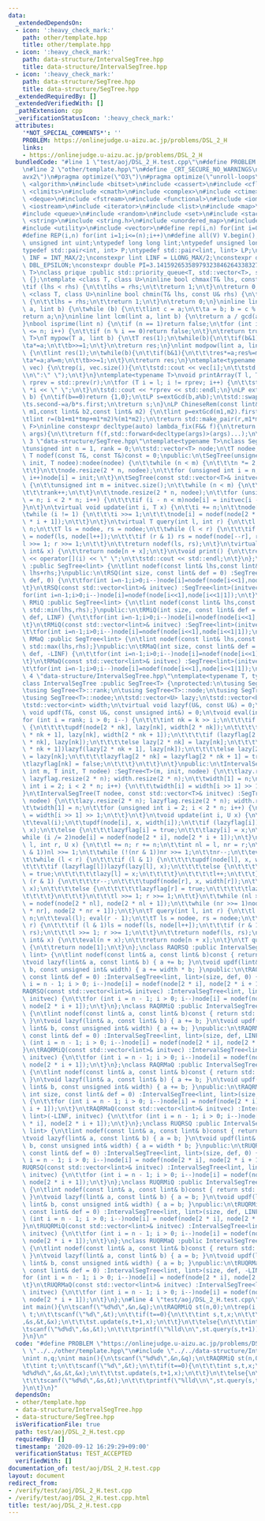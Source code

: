 ```yaml
---
data:
  _extendedDependsOn:
  - icon: ':heavy_check_mark:'
    path: other/template.hpp
    title: other/template.hpp
  - icon: ':heavy_check_mark:'
    path: data-structure/IntervalSegTree.hpp
    title: data-structure/IntervalSegTree.hpp
  - icon: ':heavy_check_mark:'
    path: data-structure/SegTree.hpp
    title: data-structure/SegTree.hpp
  _extendedRequiredBy: []
  _extendedVerifiedWith: []
  _pathExtension: cpp
  _verificationStatusIcon: ':heavy_check_mark:'
  attributes:
    '*NOT_SPECIAL_COMMENTS*': ''
    PROBLEM: https://onlinejudge.u-aizu.ac.jp/problems/DSL_2_H
    links:
    - https://onlinejudge.u-aizu.ac.jp/problems/DSL_2_H
  bundledCode: "#line 1 \"test/aoj/DSL_2_H.test.cpp\"\n#define PROBLEM \"https://onlinejudge.u-aizu.ac.jp/problems/DSL_2_H\"\
    \n#line 2 \"other/template.hpp\"\n#define _CRT_SECURE_NO_WARNINGS\n#pragma target(\"\
    avx2\")\n#pragma optimize(\"O3\")\n#pragma optimize(\"unroll-loops\")\n#include\
    \ <algorithm>\n#include <bitset>\n#include <cassert>\n#include <cfloat>\n#include\
    \ <climits>\n#include <cmath>\n#include <complex>\n#include <ctime>\n#include\
    \ <deque>\n#include <fstream>\n#include <functional>\n#include <iomanip>\n#include\
    \ <iostream>\n#include <iterator>\n#include <list>\n#include <map>\n#include <memory>\n\
    #include <queue>\n#include <random>\n#include <set>\n#include <stack>\n#include\
    \ <string>\n#include <string.h>\n#include <unordered_map>\n#include <unordered_set>\n\
    #include <utility>\n#include <vector>\n#define rep(i,n) for(int i=0;i<(n);i++)\n\
    #define REP(i,n) for(int i=1;i<=(n);i++)\n#define all(V) V.begin(),V.end()\ntypedef\
    \ unsigned int uint;\ntypedef long long lint;\ntypedef unsigned long long ulint;\n\
    typedef std::pair<int, int> P;\ntypedef std::pair<lint, lint> LP;\nconstexpr int\
    \ INF = INT_MAX/2;\nconstexpr lint LINF = LLONG_MAX/2;\nconstexpr double eps =\
    \ DBL_EPSILON;\nconstexpr double PI=3.141592653589793238462643383279;\ntemplate<class\
    \ T>\nclass prique :public std::priority_queue<T, std::vector<T>, std::greater<T>>\
    \ {};\ntemplate <class T, class U>\ninline bool chmax(T& lhs, const U& rhs) {\n\
    \tif (lhs < rhs) {\n\t\tlhs = rhs;\n\t\treturn 1;\n\t}\n\treturn 0;\n}\ntemplate\
    \ <class T, class U>\ninline bool chmin(T& lhs, const U& rhs) {\n\tif (lhs > rhs)\
    \ {\n\t\tlhs = rhs;\n\t\treturn 1;\n\t}\n\treturn 0;\n}\ninline lint gcd(lint\
    \ a, lint b) {\n\twhile (b) {\n\t\tlint c = a;\n\t\ta = b; b = c % b;\n\t}\n\t\
    return a;\n}\ninline lint lcm(lint a, lint b) {\n\treturn a / gcd(a, b) * b;\n\
    }\nbool isprime(lint n) {\n\tif (n == 1)return false;\n\tfor (int i = 2; i * i\
    \ <= n; i++) {\n\t\tif (n % i == 0)return false;\n\t}\n\treturn true;\n}\ntemplate<typename\
    \ T>\nT mypow(T a, lint b) {\n\tT res(1);\n\twhile(b){\n\t\tif(b&1)res*=a;\n\t\
    \ta*=a;\n\t\tb>>=1;\n\t}\n\treturn res;\n}\nlint modpow(lint a, lint b, lint m)\
    \ {\n\tlint res(1);\n\twhile(b){\n\t\tif(b&1){\n\t\t\tres*=a;res%=m;\n\t\t}\n\t\
    \ta*=a;a%=m;\n\t\tb>>=1;\n\t}\n\treturn res;\n}\ntemplate<typename T>\nvoid printArray(std::vector<T>&\
    \ vec) {\n\trep(i, vec.size()){\n\t\tstd::cout << vec[i];\n\t\tstd::cout<<(i==(int)vec.size()-1?\"\
    \\n\":\" \");\n\t}\n}\ntemplate<typename T>\nvoid printArray(T l, T r) {\n\tT\
    \ rprev = std::prev(r);\n\tfor (T i = l; i != rprev; i++) {\n\t\tstd::cout <<\
    \ *i << \" \";\n\t}\n\tstd::cout << *rprev << std::endl;\n}\nLP extGcd(lint a,lint\
    \ b) {\n\tif(b==0)return {1,0};\n\tLP s=extGcd(b,a%b);\n\tstd::swap(s.first,s.second);\n\
    \ts.second-=a/b*s.first;\n\treturn s;\n}\nLP ChineseRem(const lint& b1,const lint&\
    \ m1,const lint& b2,const lint& m2) {\n\tlint p=extGcd(m1,m2).first;\n\tlint tmp=(b2-b1)*p%m2;\n\
    \tlint r=(b1+m1*tmp+m1*m2)%(m1*m2);\n\treturn std::make_pair(r,m1*m2);\n}\ntemplate<typename\
    \ F>\ninline constexpr decltype(auto) lambda_fix(F&& f){\n\treturn [f=std::forward<F>(f)](auto&&...\
    \ args){\n\t\treturn f(f,std::forward<decltype(args)>(args)...);\n\t};\n}\n#line\
    \ 3 \"data-structure/SegTree.hpp\"\ntemplate<typename T>\nclass SegTree {\nprotected:\n\
    \tunsigned int n = 1, rank = 0;\n\tstd::vector<T> node;\n\tT nodee;\n\tvirtual\
    \ T nodef(const T&, const T&)const = 0;\npublic:\n\tSegTree(unsigned int m, T\
    \ init, T nodee):nodee(nodee) {\n\t\twhile (n < m) {\n\t\t\tn *= 2;\n\t\t\trank++;\n\
    \t\t}\n\t\tnode.resize(2 * n, nodee);\n\t\tfor (unsigned int i = n; i < 2 * n;\
    \ i++)node[i] = init;\n\t}\n\tSegTree(const std::vector<T>& initvec, T nodee):nodee(nodee)\
    \ {\n\t\tunsigned int m = initvec.size();\n\t\twhile (n < m) {\n\t\t\tn *= 2;\n\
    \t\t\trank++;\n\t\t}\n\t\tnode.resize(2 * n, nodee);\n\t\tfor (unsigned int i\
    \ = n; i < 2 * n; i++) {\n\t\t\tif (i - n < m)node[i] = initvec[i - n];\n\t\t\
    }\n\t}\n\tvirtual void update(int i, T x) {\n\t\ti += n;\n\t\tnode[i] = x;\n\t\
    \twhile (i != 1) {\n\t\t\ti >>= 1;\n\t\t\tnode[i] = nodef(node[2 * i], node[2\
    \ * i + 1]);\n\t\t}\n\t}\n\tvirtual T query(int l, int r) {\n\t\tl += n; r +=\
    \ n;\n\t\tT ls = nodee, rs = nodee;\n\t\twhile (l < r) {\n\t\t\tif (l & 1) ls\
    \ = nodef(ls, node[l++]);\n\t\t\tif (r & 1) rs = nodef(node[--r], rs);\n\t\t\t\
    l >>= 1; r >>= 1;\n\t\t}\n\t\treturn nodef(ls, rs);\n\t}\n\tvirtual T operator[](const\
    \ int& x) {\n\t\treturn node[n + x];\n\t}\n\tvoid print() {\n\t\trep(i, n)std::cout\
    \ << operator[](i) << \" \";\n\t\tstd::cout << std::endl;\n\t}\n};\nclass RSQ\
    \ :public SegTree<lint> {\n\tlint nodef(const lint& lhs,const lint& rhs)const{return\
    \ lhs+rhs;}\npublic:\n\tRSQ(int size, const lint& def = 0) :SegTree<lint>(size,\
    \ def, 0) {\n\t\tfor(int i=n-1;i>0;i--)node[i]=nodef(node[i<<1],node[i<<1|1]);\n\
    \t}\n\tRSQ(const std::vector<lint>& initvec) :SegTree<lint>(initvec, 0) {\n\t\t\
    for(int i=n-1;i>0;i--)node[i]=nodef(node[i<<1],node[i<<1|1]);\n\t}\n};\nclass\
    \ RMiQ :public SegTree<lint> {\n\tlint nodef(const lint& lhs,const lint& rhs)const{return\
    \ std::min(lhs,rhs);}\npublic:\n\tRMiQ(int size, const lint& def = 0) :SegTree<lint>(size,\
    \ def, LINF) {\n\t\tfor(int i=n-1;i>0;i--)node[i]=nodef(node[i<<1],node[i<<1|1]);\n\
    \t}\n\tRMiQ(const std::vector<lint>& initvec) :SegTree<lint>(initvec, LINF) {\n\
    \t\tfor(int i=n-1;i>0;i--)node[i]=nodef(node[i<<1],node[i<<1|1]);\n\t}\n};\nclass\
    \ RMaQ :public SegTree<lint> {\n\tlint nodef(const lint& lhs,const lint& rhs)const{return\
    \ std::max(lhs,rhs);}\npublic:\n\tRMaQ(int size, const lint& def = 0) :SegTree<lint>(size,\
    \ def, -LINF) {\n\t\tfor(int i=n-1;i>0;i--)node[i]=nodef(node[i<<1],node[i<<1|1]);\n\
    \t}\n\tRMaQ(const std::vector<lint>& initvec) :SegTree<lint>(initvec, -LINF) {\n\
    \t\tfor(int i=n-1;i>0;i--)node[i]=nodef(node[i<<1],node[i<<1|1]);\n\t}\n};\n#line\
    \ 4 \"data-structure/IntervalSegTree.hpp\"\ntemplate<typename T, typename U>\n\
    class IntervalSegTree :public SegTree<T> {\nprotected:\n\tusing SegTree<T>::n;\n\
    \tusing SegTree<T>::rank;\n\tusing SegTree<T>::node;\n\tusing SegTree<T>::nodef;\n\
    \tusing SegTree<T>::nodee;\n\tstd::vector<U> lazy;\n\tstd::vector<bool> lazyflag;\n\
    \tstd::vector<int> width;\n\tvirtual void lazyf(U&, const U&) = 0;\n\tvirtual\
    \ void updf(T&, const U&, const unsigned int&) = 0;\n\tvoid eval(int k) {\n\t\t\
    for (int i = rank; i > 0; i--) {\n\t\t\tint nk = k >> i;\n\t\t\tif (lazyflag[nk])\
    \ {\n\t\t\t\tupdf(node[2 * nk], lazy[nk], width[2 * nk]);\n\t\t\t\tupdf(node[2\
    \ * nk + 1], lazy[nk], width[2 * nk + 1]);\n\t\t\t\tif (lazyflag[2 * nk])lazyf(lazy[2\
    \ * nk], lazy[nk]);\n\t\t\t\telse lazy[2 * nk] = lazy[nk];\n\t\t\t\tif (lazyflag[2\
    \ * nk + 1])lazyf(lazy[2 * nk + 1], lazy[nk]);\n\t\t\t\telse lazy[2 * nk + 1]\
    \ = lazy[nk];\n\t\t\t\tlazyflag[2 * nk] = lazyflag[2 * nk + 1] = true;\n\t\t\t\
    \tlazyflag[nk] = false;\n\t\t\t}\n\t\t}\n\t}\npublic:\n\tIntervalSegTree(unsigned\
    \ int m, T init, T nodee) :SegTree<T>(m, init, nodee) {\n\t\tlazy.resize(2 * n);\
    \ lazyflag.resize(2 * n); width.resize(2 * n);\n\t\twidth[1] = n;\n\t\tfor (unsigned\
    \ int i = 2; i < 2 * n; i++) {\n\t\t\twidth[i] = width[i >> 1] >> 1;\n\t\t}\n\t\
    }\n\tIntervalSegTree(T nodee, const std::vector<T>& initvec) :SegTree<T>(initvec,\
    \ nodee) {\n\t\tlazy.resize(2 * n); lazyflag.resize(2 * n); width.resize(2 * n);\n\
    \t\twidth[1] = n;\n\t\tfor (unsigned int i = 2; i < 2 * n; i++) {\n\t\t\twidth[i]\
    \ = width[i >> 1] >> 1;\n\t\t}\n\t}\n\tvoid update(int i, U x) {\n\t\ti += n;\n\
    \t\teval(i);\n\t\tupdf(node[i], x, width[i]);\n\t\tif (lazyflag[i])lazyf(lazy[i],\
    \ x);\n\t\telse {\n\t\t\tlazyflag[i] = true;\n\t\t\tlazy[i] = x;\n\t\t}\n\t\t\
    while (i /= 2)node[i] = nodef(node[2 * i], node[2 * i + 1]);\n\t}\n\tvoid update(int\
    \ l, int r, U x) {\n\t\tl += n; r += n;\n\t\tint nl = l, nr = r;\n\t\twhile (!(nl\
    \ & 1))nl >>= 1;\n\t\twhile (!(nr & 1))nr >>= 1;\n\t\tnr--;\n\t\teval(nl); eval(nr);\n\
    \t\twhile (l < r) {\n\t\t\tif (l & 1) {\n\t\t\t\tupdf(node[l], x, width[l]);\n\
    \t\t\t\tif (lazyflag[l])lazyf(lazy[l], x);\n\t\t\t\telse {\n\t\t\t\t\tlazyflag[l]\
    \ = true;\n\t\t\t\t\tlazy[l] = x;\n\t\t\t\t}\n\t\t\t\tl++;\n\t\t\t}\n\t\t\tif\
    \ (r & 1) {\n\t\t\t\tr--;\n\t\t\t\tupdf(node[r], x, width[r]);\n\t\t\t\tif (lazyflag[r])lazyf(lazy[r],\
    \ x);\n\t\t\t\telse {\n\t\t\t\t\tlazyflag[r] = true;\n\t\t\t\t\tlazy[r] = x;\n\
    \t\t\t\t}\n\t\t\t}\n\t\t\tl >>= 1; r >>= 1;\n\t\t}\n\t\twhile (nl >>= 1)node[nl]\
    \ = nodef(node[2 * nl], node[2 * nl + 1]);\n\t\twhile (nr >>= 1)node[nr] = nodef(node[2\
    \ * nr], node[2 * nr + 1]);\n\t}\n\tT query(int l, int r) {\n\t\tl += n; r +=\
    \ n;\n\t\teval(l); eval(r - 1);\n\t\tT ls = nodee, rs = nodee;\n\t\twhile (l <\
    \ r) {\n\t\t\tif (l & 1)ls = nodef(ls, node[l++]);\n\t\t\tif (r & 1)rs = nodef(node[--r],\
    \ rs);\n\t\t\tl >>= 1; r >>= 1;\n\t\t}\n\t\treturn nodef(ls, rs);\n\t}\n\tT operator[](const\
    \ int& x) {\n\t\teval(n + x);\n\t\treturn node[n + x];\n\t}\n\tT queryForAll()\
    \ {\n\t\treturn node[1];\n\t}\n};\nclass RAQRSQ :public IntervalSegTree<lint,\
    \ lint> {\n\tlint nodef(const lint& a, const lint& b)const { return a + b; }\n\
    \tvoid lazyf(lint& a, const lint& b) { a += b; }\n\tvoid updf(lint& a, const lint&\
    \ b, const unsigned int& width) { a += width * b; }\npublic:\n\tRAQRSQ(int size,\
    \ const lint& def = 0) :IntervalSegTree<lint, lint>(size, def, 0) {\n\t\tfor (int\
    \ i = n - 1; i > 0; i--)node[i] = nodef(node[2 * i], node[2 * i + 1]);\n\t}\n\t\
    RAQRSQ(const std::vector<lint>& initvec) :IntervalSegTree<lint, lint>((lint)0,\
    \ initvec) {\n\t\tfor (int i = n - 1; i > 0; i--)node[i] = nodef(node[2 * i],\
    \ node[2 * i + 1]);\n\t}\n};\nclass RAQRMiQ :public IntervalSegTree<lint, lint>\
    \ {\n\tlint nodef(const lint& a, const lint& b)const { return std::min(a, b);\
    \ }\n\tvoid lazyf(lint& a, const lint& b) { a += b; }\n\tvoid updf(lint& a, const\
    \ lint& b, const unsigned int& width) { a += b; }\npublic:\n\tRAQRMiQ(int size,\
    \ const lint& def = 0) :IntervalSegTree<lint, lint>(size, def, LINF) {\n\t\tfor\
    \ (int i = n - 1; i > 0; i--)node[i] = nodef(node[2 * i], node[2 * i + 1]);\n\t\
    }\n\tRAQRMiQ(const std::vector<lint>& initvec) :IntervalSegTree<lint, lint>(LINF,\
    \ initvec) {\n\t\tfor (int i = n - 1; i > 0; i--)node[i] = nodef(node[2 * i],\
    \ node[2 * i + 1]);\n\t}\n};\nclass RAQRMaQ :public IntervalSegTree<lint, lint>\
    \ {\n\tlint nodef(const lint& a, const lint& b)const { return std::max(a, b);\
    \ }\n\tvoid lazyf(lint& a, const lint& b) { a += b; }\n\tvoid updf(lint& a, const\
    \ lint& b, const unsigned int& width) { a += b; }\npublic:\n\tRAQRMaQ(unsigned\
    \ int size, const lint& def = 0) :IntervalSegTree<lint, lint>(size, def, -LINF)\
    \ {\n\t\tfor (int i = n - 1; i > 0; i--)node[i] = nodef(node[2 * i], node[2 *\
    \ i + 1]);\n\t}\n\tRAQRMaQ(const std::vector<lint>& initvec) :IntervalSegTree<lint,\
    \ lint>(-LINF, initvec) {\n\t\tfor (int i = n - 1; i > 0; i--)node[i] = nodef(node[2\
    \ * i], node[2 * i + 1]);\n\t}\n};\nclass RUQRSQ :public IntervalSegTree<lint,\
    \ lint> {\n\tlint nodef(const lint& a, const lint& b)const { return a + b; }\n\
    \tvoid lazyf(lint& a, const lint& b) { a = b; }\n\tvoid updf(lint& a, const lint&\
    \ b, const unsigned int& width) { a = width * b; }\npublic:\n\tRUQRSQ(int size,\
    \ const lint& def = 0) :IntervalSegTree<lint, lint>(size, def, 0) {\n\t\tfor (int\
    \ i = n - 1; i > 0; i--)node[i] = nodef(node[2 * i], node[2 * i + 1]);\n\t}\n\t\
    RUQRSQ(const std::vector<lint>& initvec) :IntervalSegTree<lint, lint>((lint)0,\
    \ initvec) {\n\t\tfor (int i = n - 1; i > 0; i--)node[i] = nodef(node[2 * i],\
    \ node[2 * i + 1]);\n\t}\n};\nclass RUQRMiQ :public IntervalSegTree<lint, lint>\
    \ {\n\tlint nodef(const lint& a, const lint& b)const { return std::min(a, b);\
    \ }\n\tvoid lazyf(lint& a, const lint& b) { a = b; }\n\tvoid updf(lint& a, const\
    \ lint& b, const unsigned int& width) { a = b; }\npublic:\n\tRUQRMiQ(int size,\
    \ const lint& def = 0) :IntervalSegTree<lint, lint>(size, def, LINF) {\n\t\tfor\
    \ (int i = n - 1; i > 0; i--)node[i] = nodef(node[2 * i], node[2 * i + 1]);\n\t\
    }\n\tRUQRMiQ(const std::vector<lint>& initvec) :IntervalSegTree<lint, lint>(LINF,\
    \ initvec) {\n\t\tfor (int i = n - 1; i > 0; i--)node[i] = nodef(node[2 * i],\
    \ node[2 * i + 1]);\n\t}\n};\nclass RUQRMaQ :public IntervalSegTree<lint, lint>\
    \ {\n\tlint nodef(const lint& a, const lint& b)const { return std::max(a, b);\
    \ }\n\tvoid lazyf(lint& a, const lint& b) { a = b; }\n\tvoid updf(lint& a, const\
    \ lint& b, const unsigned int& width) { a = b; }\npublic:\n\tRUQRMaQ(int size,\
    \ const lint& def = 0) :IntervalSegTree<lint, lint>(size, def, -LINF) {\n\t\t\
    for (int i = n - 1; i > 0; i--)node[i] = nodef(node[2 * i], node[2 * i + 1]);\n\
    \t}\n\tRUQRMaQ(const std::vector<lint>& initvec) :IntervalSegTree<lint, lint>(-LINF,\
    \ initvec) {\n\t\tfor (int i = n - 1; i > 0; i--)node[i] = nodef(node[2 * i],\
    \ node[2 * i + 1]);\n\t}\n};\n#line 4 \"test/aoj/DSL_2_H.test.cpp\"\nint n,q;\n\
    int main(){\n\tscanf(\"%d%d\",&n,&q);\n\tRAQRMiQ st(n,0);\n\trep(i,q){\n\t\tint\
    \ t;\n\t\tscanf(\"%d\",&t);\n\t\tif(t==0){\n\t\t\tint s,t,x;\n\t\t\tscanf(\"%d%d%d\"\
    ,&s,&t,&x);\n\t\t\tst.update(s,t+1,x);\n\t\t}\n\t\telse{\n\t\t\tint s,t;\n\t\t\
    \tscanf(\"%d%d\",&s,&t);\n\t\t\tprintf(\"%lld\\n\",st.query(s,t+1));\n\t\t}\n\t\
    }\n}\n"
  code: "#define PROBLEM \"https://onlinejudge.u-aizu.ac.jp/problems/DSL_2_H\"\n#include\
    \ \"../../other/template.hpp\"\n#include \"../../data-structure/IntervalSegTree.hpp\"\
    \nint n,q;\nint main(){\n\tscanf(\"%d%d\",&n,&q);\n\tRAQRMiQ st(n,0);\n\trep(i,q){\n\
    \t\tint t;\n\t\tscanf(\"%d\",&t);\n\t\tif(t==0){\n\t\t\tint s,t,x;\n\t\t\tscanf(\"\
    %d%d%d\",&s,&t,&x);\n\t\t\tst.update(s,t+1,x);\n\t\t}\n\t\telse{\n\t\t\tint s,t;\n\
    \t\t\tscanf(\"%d%d\",&s,&t);\n\t\t\tprintf(\"%lld\\n\",st.query(s,t+1));\n\t\t\
    }\n\t}\n}"
  dependsOn:
  - other/template.hpp
  - data-structure/IntervalSegTree.hpp
  - data-structure/SegTree.hpp
  isVerificationFile: true
  path: test/aoj/DSL_2_H.test.cpp
  requiredBy: []
  timestamp: '2020-09-12 16:29:29+09:00'
  verificationStatus: TEST_ACCEPTED
  verifiedWith: []
documentation_of: test/aoj/DSL_2_H.test.cpp
layout: document
redirect_from:
- /verify/test/aoj/DSL_2_H.test.cpp
- /verify/test/aoj/DSL_2_H.test.cpp.html
title: test/aoj/DSL_2_H.test.cpp
---
```

